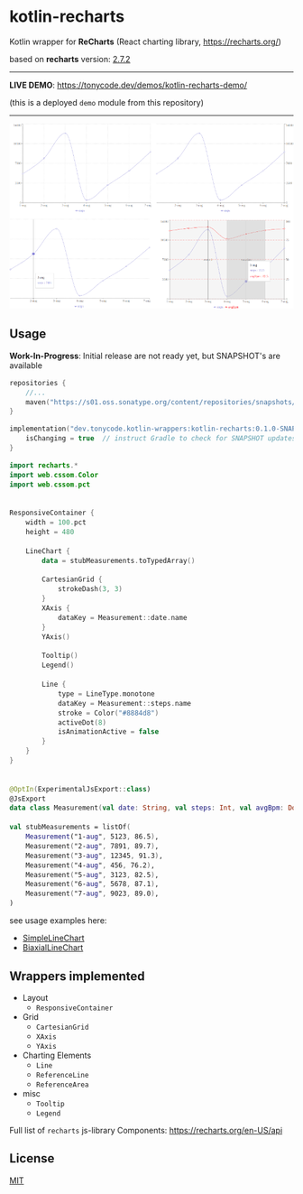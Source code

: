 kotlin-recharts
===============

Kotlin wrapper for **ReCharts** (React charting library, https://recharts.org/)

based on **recharts** version: [2.7.2](https://github.com/recharts/recharts/releases/tag/v2.7.2)

<hr />

**LIVE DEMO**: https://tonycode.dev/demos/kotlin-recharts-demo/

(this is a deployed `demo` module from this repository)

<hr />

<img src="docs/kotlin-recharts-promo.png" alt="preview" title="preview" />


## Usage

**Work-In-Progress**: Initial release are not ready yet, but SNAPSHOT's are available

```kotlin
repositories {
    //...
    maven("https://s01.oss.sonatype.org/content/repositories/snapshots/")
}
```

```kotlin
implementation("dev.tonycode.kotlin-wrappers:kotlin-recharts:0.1.0-SNAPSHOT") {
    isChanging = true  // instruct Gradle to check for SNAPSHOT updates
}
```

```kotlin
import recharts.*
import web.cssom.Color
import web.cssom.pct


ResponsiveContainer {
    width = 100.pct
    height = 480

    LineChart {
        data = stubMeasurements.toTypedArray()

        CartesianGrid {
            strokeDash(3, 3)
        }
        XAxis {
            dataKey = Measurement::date.name
        }
        YAxis()

        Tooltip()
        Legend()

        Line {
            type = LineType.monotone
            dataKey = Measurement::steps.name
            stroke = Color("#8884d8")
            activeDot(8)
            isAnimationActive = false
        }
    }
}


@OptIn(ExperimentalJsExport::class)
@JsExport
data class Measurement(val date: String, val steps: Int, val avgBpm: Double)

val stubMeasurements = listOf(
    Measurement("1-aug", 5123, 86.5),
    Measurement("2-aug", 7891, 89.7),
    Measurement("3-aug", 12345, 91.3),
    Measurement("4-aug", 456, 76.2),
    Measurement("5-aug", 3123, 82.5),
    Measurement("6-aug", 5678, 87.1),
    Measurement("7-aug", 9023, 89.0),
)
```

see usage examples here:

- [SimpleLineChart](demo/src/jsMain/kotlin/dev/tonycode/kotlin_wrappers/kotlin_recharts_demo/ui/screens/line_chart/SimpleLineChart.kt)
- [BiaxialLineChart](demo/src/jsMain/kotlin/dev/tonycode/kotlin_wrappers/kotlin_recharts_demo/ui/screens/line_chart/BiaxialLineChart.kt)


## Wrappers implemented

- Layout
    - `ResponsiveContainer`
- Grid
    - `CartesianGrid`
    - `XAxis`
    - `YAxis`
- Charting Elements
    - `Line`
    - `ReferenceLine`
    - `ReferenceArea`
- misc
    - `Tooltip`
    - `Legend`

Full list of `recharts` js-library Components: https://recharts.org/en-US/api


## License

[MIT](LICENSE)
